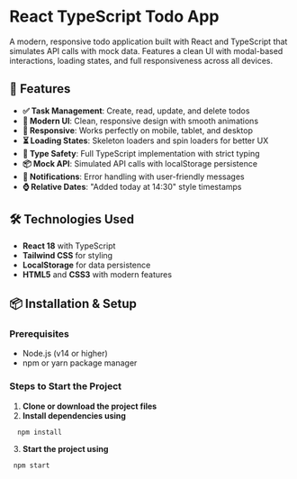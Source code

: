 # React TypeScript Todo App

A modern, responsive todo application built with React and TypeScript that simulates API calls with mock data. Features a clean UI with modal-based interactions, loading states, and full responsiveness across all devices.

## 🚀 Features

- **✅ Task Management**: Create, read, update, and delete todos
- **🎨 Modern UI**: Clean, responsive design with smooth animations
- **📱 Responsive**: Works perfectly on mobile, tablet, and desktop
- **⏳ Loading States**: Skeleton loaders and spin loaders for better UX
- **🎯 Type Safety**: Full TypeScript implementation with strict typing
- **📦 Mock API**: Simulated API calls with localStorage persistence
- **🔔 Notifications**: Error handling with user-friendly messages
- **⌚ Relative Dates**: "Added today at 14:30" style timestamps

## 🛠️ Technologies Used

- **React 18** with TypeScript
- **Tailwind CSS** for styling
- **LocalStorage** for data persistence
- **HTML5** and **CSS3** with modern features

## 📦 Installation & Setup

### Prerequisites

- Node.js (v14 or higher)
- npm or yarn package manager

### Steps to Start the Project

 1. **Clone or download the project files**
 2. **Install dependencies using**
 ```bash
   npm install
 ```
3. **Start the project using**
 ```bash
  npm start
```